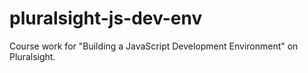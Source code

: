 # pluralsight-js-dev-env
Course work for "Building a JavaScript Development Environment" on Pluralsight.
